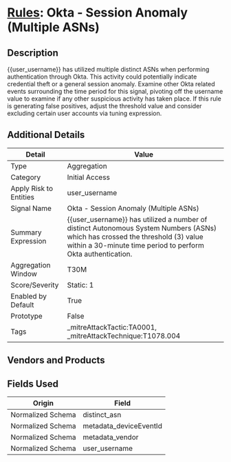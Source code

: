 # [Rules](README.md): Okta - Session Anomaly (Multiple ASNs)

## Description
{{user_username}} has utilized multiple distinct ASNs when performing authentication through Okta. This activity could potentially indicate credential theft or a general session anomaly. Examine other Okta related events surrounding the time period for this signal, pivoting off the username value to examine if any other suspicious activity has taken place. If this rule is generating false positives, adjust the threshold value and consider excluding certain user accounts via tuning expression.

## Additional Details
|Detail|Value|
|----|----|
|Type|Aggregation|
|Category|Initial Access|
|Apply Risk to Entities|user_username|
|Signal Name|Okta - Session Anomaly (Multiple ASNs)|
|Summary Expression|{{user_username}} has utilized a number of distinct Autonomous System Numbers (ASNs) which has crossed the threshold (3) value within a 30-minute time period to perform Okta authentication.|
|Aggregation Window|T30M|
|Score/Severity|Static: 1|
|Enabled by Default|True|
|Prototype|False|
|Tags|_mitreAttackTactic:TA0001, _mitreAttackTechnique:T1078.004|
## Vendors and Products


## Fields Used

|Origin|Field|
|----|----|
|Normalized Schema|distinct_asn|
|Normalized Schema|metadata_deviceEventId|
|Normalized Schema|metadata_vendor|
|Normalized Schema|user_username|


